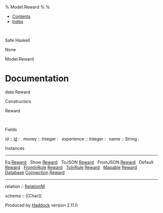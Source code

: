 % Model.Reward
% 
% 

-   [Contents](index.html)
-   [Index](doc-index.html)

 

Safe Haskell

None

Model.Reward

Documentation
=============

data Reward

Constructors

Reward

 

Fields

id :: [Id](Model-General.html#t:Id)
:    
money :: Integer
:    
experience :: Integer
:    
name :: String
:    

Instances

  ------------------------------------------------------------------------------------------------------------------------------------ ---
  Eq [Reward](Model-Reward.html#t:Reward)                                                                                               
  Show [Reward](Model-Reward.html#t:Reward)                                                                                             
  ToJSON [Reward](Model-Reward.html#t:Reward)                                                                                           
  FromJSON [Reward](Model-Reward.html#t:Reward)                                                                                         
  Default [Reward](Model-Reward.html#t:Reward)                                                                                          
  [FromInRule](Data-InRules.html#t:FromInRule) [Reward](Model-Reward.html#t:Reward)                                                     
  [ToInRule](Data-InRules.html#t:ToInRule) [Reward](Model-Reward.html#t:Reward)                                                         
  [Mapable](Model-General.html#t:Mapable) [Reward](Model-Reward.html#t:Reward)                                                          
  [Database](Model-General.html#t:Database) [Connection](Data-SqlTransaction.html#t:Connection) [Reward](Model-Reward.html#t:Reward)    
  ------------------------------------------------------------------------------------------------------------------------------------ ---

relation :: [RelationM](Data-Relation.html#t:RelationM)

schema :: [[Char]]

Produced by [Haddock](http://www.haskell.org/haddock/) version 2.11.0
